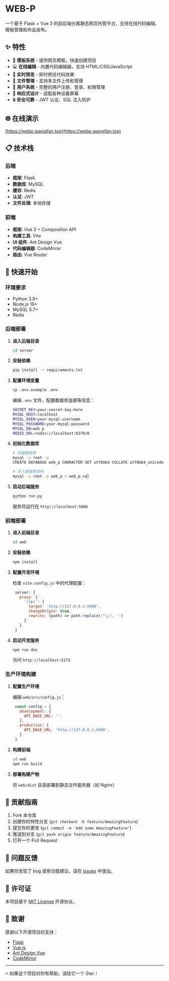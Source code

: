 # WEB-P

一个基于 Flask + Vue 3 的前后端分离静态网页托管平台，支持在线代码编辑、模板管理和作品发布。

## ✨ 特性

- 🎨 **模板系统** - 提供网页模板，快速创建项目
- 💻 **在线编辑** - 内置代码编辑器，支持 HTML/CSS/JavaScript
- 🚀 **实时预览** - 即时预览代码效果
- 📁 **文件管理** - 支持多文件上传和管理
- 👥 **用户系统** - 完整的用户注册、登录、权限管理
- 📱 **响应式设计** - 适配各种设备屏幕
- 🔒 **安全可靠** - JWT 认证、SQL 注入防护

## 🌐 在线演示

[https://webp.wanqifan.top](https://webp.wanqifan.top)

## 📋 技术栈

### 后端

- **框架**: Flask
- **数据库**: MySQL
- **缓存**: Redis
- **认证**: JWT
- **文件处理**: 本地存储

### 前端

- **框架**: Vue 3 + Composition API
- **构建工具**: Vite
- **UI 组件**: Ant Design Vue
- **代码编辑器**: CodeMirror
- **路由**: Vue Router

## 🚀 快速开始

### 环境要求

- Python 3.8+
- Node.js 16+
- MySQL 5.7+
- Redis

### 后端部署

1. **进入后端目录**

   ```bash
   cd server
   ```

2. **安装依赖**

   ```bash
   pip install -r requirements.txt
   ```

3. **配置环境变量**

   ```bash
   cp .env.example .env
   ```

   编辑 `.env` 文件，配置数据库连接等信息：

   ```bash
   SECRET_KEY=your-secret-key-here
   MYSQL_HOST=localhost
   MYSQL_USER=your-mysql-username
   MYSQL_PASSWORD=your-mysql-password
   MYSQL_DB=web_p
   REDIS_URL=redis://localhost:6379/0
   ```

4. **初始化数据库**

   ```bash
   # 创建数据库
   mysql -u root -p
   CREATE DATABASE web_p CHARACTER SET utf8mb4 COLLATE utf8mb4_unicode_ci;
   
   # 导入数据库结构
   mysql -u root -p web_p < web_p.sql
   ```

5. **启动后端服务**

   ```bash
   python run.py
   ```

   服务将运行在 `http://localhost:5000`

### 前端部署

1. **进入前端目录**

   ```bash
   cd web
   ```

2. **安装依赖**

   ```bash
   npm install
   ```

3. **配置开发环境**

   检查 `vite.config.js` 中的代理配置：

   ```javascript
    server: {
      proxy: {
        '/api': {
          target: 'http://127.0.0.1:5000',
          changeOrigin: true,
          rewrite: (path) => path.replace(/^\//, '')
        }
      }
    }
   ```

4. **启动开发服务**

   ```bash
   npm run dev
   ```

   访问 `http://localhost:5173`

### 生产环境构建

1. **配置生产环境**

   编辑 `web/src/config.js`：

   ```javascript
    const config = {
      development: {
        API_BASE_URL: '',
      },
      production: {
        API_BASE_URL: 'http://127.0.0.1:5000',
      }
    }
   ```

2. **构建前端**

   ```bash
   cd web
   npm run build
   ```

3. **部署构建产物**

   将 `web/dist` 目录部署到静态文件服务器（如 Nginx）

## 🤝 贡献指南

1. Fork 本仓库
2. 创建你的特性分支 (`git checkout -b feature/AmazingFeature`)
3. 提交你的更改 (`git commit -m 'Add some AmazingFeature'`)
4. 推送到分支 (`git push origin feature/AmazingFeature`)
5. 打开一个 Pull Request

## 🐛 问题反馈

如果你发现了 bug 或有功能建议，请在 [Issues](https://github.com/your-username/flask_web-p/issues) 中提出。

## 📄 许可证

本项目基于 [MIT License](LICENSE) 开源协议。

## 🙏 致谢

感谢以下开源项目的支持：

- [Flask](https://flask.palletsprojects.com/)
- [Vue.js](https://vuejs.org/)
- [Ant Design Vue](https://antdv.com/)
- [CodeMirror](https://codemirror.net/)

---

⭐ 如果这个项目对你有帮助，请给它一个 Star！
